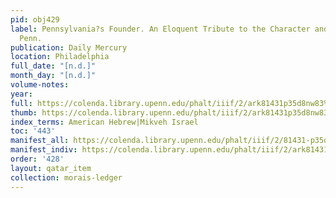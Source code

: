 ```yaml
---
pid: obj429
label: Pennsylvania?s Founder. An Eloquent Tribute to the Character and Work of William
  Penn.
publication: Daily Mercury
location: Philadelphia
full_date: "[n.d.]"
month_day: "[n.d.]"
volume-notes:
year:
full: https://colenda.library.upenn.edu/phalt/iiif/2/ark81431p35d8nw83%2FSHA256E-s7836914--9a6fc16444686832bddcb1de4edbcb9a4d487183b1bd8f77d3b24070db63634b.jpeg/full/3500,/0/default.jpg
thumb: https://colenda.library.upenn.edu/phalt/iiif/2/ark81431p35d8nw83%2FSHA256E-s7836914--9a6fc16444686832bddcb1de4edbcb9a4d487183b1bd8f77d3b24070db63634b.jpeg/full/!200,200/0/default.jpg
index_terms: American Hebrew|Mikveh Israel
toc: '443'
manifest_all: https://colenda.library.upenn.edu/phalt/iiif/2/81431-p35d8nw83/manifest
manifest_indiv: https://colenda.library.upenn.edu/phalt/iiif/2/ark81431p35d8nw83%2FSHA256E-s7836914--9a6fc16444686832bddcb1de4edbcb9a4d487183b1bd8f77d3b24070db63634b.jpeg
order: '428'
layout: qatar_item
collection: morais-ledger
---
```

